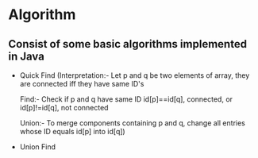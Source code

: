 # Algorithm
## Consist of some basic algorithms implemented in Java
- Quick Find
  (Interpretation:- Let p and q be two elements of array, they are connected iff they have same ID's
  
  Find:- Check if p and q have same ID
         id[p]==id[q], connected, or
         id[p]!=id[q], not connected
  
  Union:- To merge components containing p and q, change all entries whose ID equals id[p] into id[q])

- Union Find 
  
